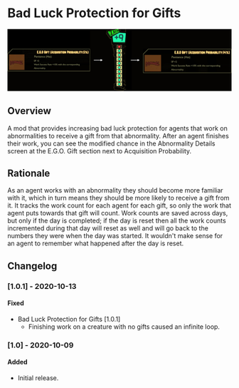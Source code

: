 # Bad Luck Protection for Gifts

![Bad Luck Protection for Gifts example](https://raw.githubusercontent.com/ctristan/lobotomy-corporation-mods/assets/bad-luck-protection.png)

## Overview

A mod that provides increasing bad luck protection for agents that work on abnormalities to receive a gift from that abnormality.
After an agent finishes their work, you can see the modified chance in the Abnormality Details screen at the E.G.O. Gift section next to Acquisition Probability.

## Rationale

As an agent works with an abnormality they should become more familiar with it, which in turn means they should be more likely to receive a gift from it.
It tracks the work count for each agent for each gift, so only the work that agent puts towards that gift will count.
Work counts are saved across days, but only if the day is completed; if the day is reset then all the work counts incremented during that day will reset as well and will go back to the numbers they were when the day was started.
It wouldn't make sense for an agent to remember what happened after the day is reset.

## Changelog

### [1.0.1] - 2020-10-13

#### Fixed

- Bad Luck Protection for Gifts [1.0.1]
    - Finishing work on a creature with no gifts caused an infinite loop.

### [1.0] - 2020-10-09

#### Added

- Initial release.